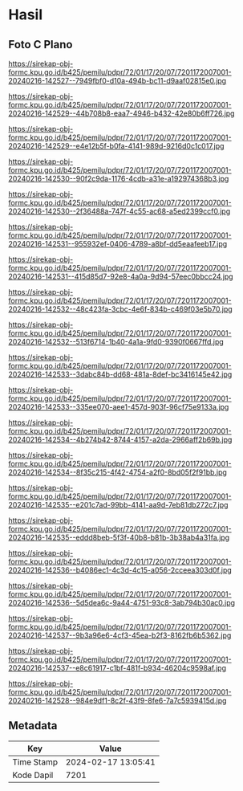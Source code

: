 # Hasil

## Foto C Plano

https://sirekap-obj-formc.kpu.go.id/b425/pemilu/pdpr/72/01/17/20/07/7201172007001-20240216-142527--7949fbf0-d10a-494b-bc11-d9aaf02815e0.jpg

https://sirekap-obj-formc.kpu.go.id/b425/pemilu/pdpr/72/01/17/20/07/7201172007001-20240216-142529--44b708b8-eaa7-4946-b432-42e80b6ff726.jpg

https://sirekap-obj-formc.kpu.go.id/b425/pemilu/pdpr/72/01/17/20/07/7201172007001-20240216-142529--e4e12b5f-b0fa-4141-989d-9216d0c1c017.jpg

https://sirekap-obj-formc.kpu.go.id/b425/pemilu/pdpr/72/01/17/20/07/7201172007001-20240216-142530--90f2c9da-1176-4cdb-a31e-a192974368b3.jpg

https://sirekap-obj-formc.kpu.go.id/b425/pemilu/pdpr/72/01/17/20/07/7201172007001-20240216-142530--2f36488a-747f-4c55-ac68-a5ed2399ccf0.jpg

https://sirekap-obj-formc.kpu.go.id/b425/pemilu/pdpr/72/01/17/20/07/7201172007001-20240216-142531--955932ef-0406-4789-a8bf-dd5eaafeeb17.jpg

https://sirekap-obj-formc.kpu.go.id/b425/pemilu/pdpr/72/01/17/20/07/7201172007001-20240216-142531--415d85d7-92e8-4a0a-9d94-57eec0bbcc24.jpg

https://sirekap-obj-formc.kpu.go.id/b425/pemilu/pdpr/72/01/17/20/07/7201172007001-20240216-142532--48c423fa-3cbc-4e6f-834b-c469f03e5b70.jpg

https://sirekap-obj-formc.kpu.go.id/b425/pemilu/pdpr/72/01/17/20/07/7201172007001-20240216-142532--513f6714-1b40-4a1a-9fd0-9390f0667ffd.jpg

https://sirekap-obj-formc.kpu.go.id/b425/pemilu/pdpr/72/01/17/20/07/7201172007001-20240216-142533--3dabc84b-dd68-481a-8def-bc3416145e42.jpg

https://sirekap-obj-formc.kpu.go.id/b425/pemilu/pdpr/72/01/17/20/07/7201172007001-20240216-142533--335ee070-aee1-457d-903f-96cf75e9133a.jpg

https://sirekap-obj-formc.kpu.go.id/b425/pemilu/pdpr/72/01/17/20/07/7201172007001-20240216-142534--4b274b42-8744-4157-a2da-2966aff2b69b.jpg

https://sirekap-obj-formc.kpu.go.id/b425/pemilu/pdpr/72/01/17/20/07/7201172007001-20240216-142534--8f35c215-4f42-4754-a2f0-8bd05f2f91bb.jpg

https://sirekap-obj-formc.kpu.go.id/b425/pemilu/pdpr/72/01/17/20/07/7201172007001-20240216-142535--e201c7ad-99bb-4141-aa9d-7eb81db272c7.jpg

https://sirekap-obj-formc.kpu.go.id/b425/pemilu/pdpr/72/01/17/20/07/7201172007001-20240216-142535--eddd8beb-5f3f-40b8-b81b-3b38ab4a31fa.jpg

https://sirekap-obj-formc.kpu.go.id/b425/pemilu/pdpr/72/01/17/20/07/7201172007001-20240216-142536--b4086ec1-4c3d-4c15-a056-2cceea303d0f.jpg

https://sirekap-obj-formc.kpu.go.id/b425/pemilu/pdpr/72/01/17/20/07/7201172007001-20240216-142536--5d5dea6c-9a44-4751-93c8-3ab794b30ac0.jpg

https://sirekap-obj-formc.kpu.go.id/b425/pemilu/pdpr/72/01/17/20/07/7201172007001-20240216-142537--9b3a96e6-4cf3-45ea-b2f3-8162fb6b5362.jpg

https://sirekap-obj-formc.kpu.go.id/b425/pemilu/pdpr/72/01/17/20/07/7201172007001-20240216-142537--e8c61917-c1bf-481f-b934-46204c9598af.jpg

https://sirekap-obj-formc.kpu.go.id/b425/pemilu/pdpr/72/01/17/20/07/7201172007001-20240216-142528--984e9df1-8c2f-43f9-8fe6-7a7c5939415d.jpg


## Metadata

| Key        | Value               |
| ---------- | ------------------- |
| Time Stamp | 2024-02-17 13:05:41 |
| Kode Dapil | 7201                |



